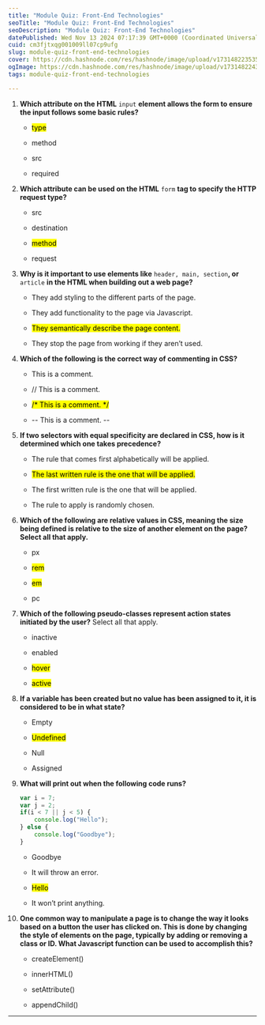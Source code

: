 ```yaml
---
title: "Module Quiz: Front-End Technologies"
seoTitle: "Module Quiz: Front-End Technologies"
seoDescription: "Module Quiz: Front-End Technologies"
datePublished: Wed Nov 13 2024 07:17:39 GMT+0000 (Coordinated Universal Time)
cuid: cm3fjtxqg001009ll07cp9ufg
slug: module-quiz-front-end-technologies
cover: https://cdn.hashnode.com/res/hashnode/image/upload/v1731482235356/c795e730-6a1d-4587-a1c2-4ddb6ed853a4.png
ogImage: https://cdn.hashnode.com/res/hashnode/image/upload/v1731482243351/cb3647d6-61a6-463d-aeb1-ecc898f17cb4.png
tags: module-quiz-front-end-technologies

---
```


1. **Which attribute on the HTML** `input` **element allows the form to ensure the input follows some basic rules?**
    
    * <mark>type</mark>
        
    * method
        
    * src
        
    * required
        
2. **Which attribute can be used on the HTML** `form` **tag to specify the HTTP request type?**
    
    * src
        
    * destination
        
    * <mark>method</mark>
        
    * request
        
3. **Why is it important to use elements like** `header, main, section`**, or** `article` **in the HTML when building out a web page?**
    
    * They add styling to the different parts of the page.
        
    * They add functionality to the page via Javascript.
        
    * <mark>They semantically describe the page content.</mark>
        
    * They stop the page from working if they aren’t used.
        
4. **Which of the following is the correct way of commenting in CSS?**
    
    * This is a comment.
        
    * // This is a comment.
        
    * <mark>/* This is a comment. */</mark>
        
    * \-- This is a comment. --
        
5. **If two selectors with equal specificity are declared in CSS, how is it determined which one takes precedence?**
    
    * The rule that comes first alphabetically will be applied.
        
    * <mark>The last written rule is the one that will be applied.</mark>
        
    * The first written rule is the one that will be applied.
        
    * The rule to apply is randomly chosen.
        
6. **Which of the following are relative values in CSS, meaning the size being defined is relative to the size of another element on the page? Select all that apply.**
    
    * px
        
    * <mark>rem</mark>
        
    * <mark>em</mark>
        
    * pc
        
7. **Which of the following pseudo-classes represent action states initiated by the user?** Select all that apply.
    
    * inactive
        
    * enabled
        
    * <mark>hover</mark>
        
    * <mark>active</mark>
        
8. **If a variable has been created but no value has been assigned to it, it is considered to be in what state?**
    
    * Empty
        
    * <mark>Undefined</mark>
        
    * Null
        
    * Assigned
        
9. **What will print out when the following code runs?**
    
    ```javascript
    var i = 7; 
    var j = 2; 
    if(i < 7 || j < 5) { 
        console.log("Hello");
    } else { 
        console.log("Goodbye"); 
    } 
    ```
    
    * Goodbye
        
    * It will throw an error.
        
    * <mark>Hello</mark>
        
    * It won’t print anything.
        
10. **One common way to manipulate a page is to change the way it looks based on a button the user has clicked on. This is done by changing the style of elements on the page, typically by adding or removing a class or ID. What Javascript function can be used to accomplish this?**
    
    * createElement()
        
    * innerHTML()
        
    * setAttribute()
        
    * appendChild()
        

---